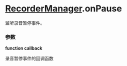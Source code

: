 # [RecorderManager](./../RecorderManager).onPause

监听录音暂停事件。

### 参数

**function callback**

录音暂停事件的回调函数

